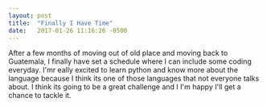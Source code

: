 ```yaml
---
layout: post
title:  "Finally I Have Time"
date:   2017-01-26 11:16:26 -0500
---
```



After a few months of moving out of old place and moving back to Guatemala, I finally have set a schedule where I can include some coding everyday. I'mr eally excited to learn python and know more about the language because I think its one of those languages that not everyone talks about. I think its going to be a great challenge and I I'm happy I'll get a chance to tackle it. 
